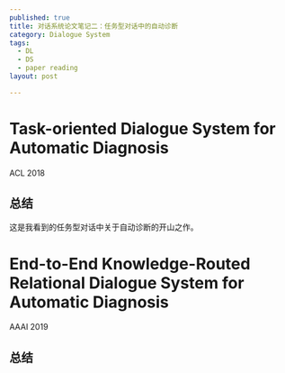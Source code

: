 ```yaml
---
published: true
title: 对话系统论文笔记二：任务型对话中的自动诊断
category: Dialogue System
tags: 
  - DL
  - DS
  - paper reading
layout: post

---
```


# Task-oriented Dialogue System for Automatic Diagnosis

ACL 2018

## 总结

这是我看到的任务型对话中关于自动诊断的开山之作。

# End-to-End Knowledge-Routed Relational Dialogue System for Automatic Diagnosis

AAAI 2019

## 总结

